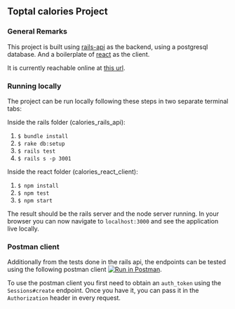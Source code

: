 ## Toptal calories Project

### General Remarks

This project is built using [rails-api](http://edgeguides.rubyonrails.org/api_app.html) as the backend, using a postgresql database. And a boilerplate of [react](https://github.com/facebookincubator/create-react-app/) as the client.

It is currently reachable online at [this url](top-calories-client.herokuapp.com).

### Running locally

The project can be run locally following these steps in two separate terminal tabs:

Inside the rails folder (calories_rails_api):
1. `$ bundle install`
2. `$ rake db:setup`
2. `$ rails test`
3. `$ rails s -p 3001`

Inside the react folder (calories_react_client):
1. `$ npm install`
2. `$ npm test`
3. `$ npm start`

The result should be the rails server and the node server running.
In your browser you can now navigate to `localhost:3000` and see the application live locally.

### Postman client

Additionally from the tests done in the rails api, the endpoints can be tested using the following postman client [![Run in Postman](https://run.pstmn.io/button.svg)](https://app.getpostman.com/run-collection/07c79744bd142a27f71d).

To use the postman client you first need to obtain an `auth_token` using the `Sessions#create` endpoint. Once you have it, you can pass it in the `Authorization` header in every request.  
